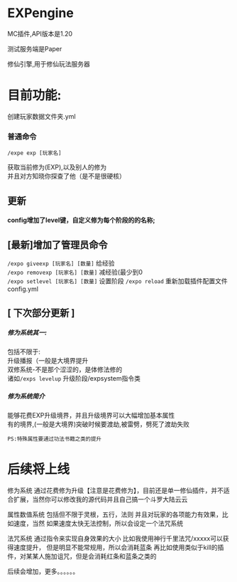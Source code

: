 # EXPengine

MC插件,API版本是1.20

测试服务端是Paper

修仙引擎,用于修仙玩法服务器


# 目前功能:

创建玩家数据文件夹.yml

### 普通命令<br>
`/expe exp [玩家名]`<br>

获取当前修为(EXP),以及别人的修为<br>
并且对方知晓你探查了他（是不是很硬核）<br>
## 更新
#### config增加了level键，自定义修为每个阶段的的名称;
## [最新]增加了管理员命令
`/expo giveexp [玩家名] [数量]` 给经验<br>
`/expo removexp [玩家名] [数量]` 减经验(最少到0<br>
`/expo setlevel [玩家名] [数量]` 设置阶段
`/expo reload` 重新加载插件配置文件config.yml
## [ 下次部分更新 ]
##### 修为系统其一:
包括不限于:<br>
升级播报（一般是大境界提升<br>
双修系统-不是那个涩涩的，是体修法修的<br>
诸如`/exps levelup` 升级阶段/expsystem指令类<br>
##### 修为系统简介
能够花费EXP升级境界，并且升级境界可以大幅增加基本属性<br>
有的境界,(一般是大境界)突破时候要渡劫,被雷劈，劈死了渡劫失败<br>

`PS:特殊属性要通过功法书籍之类的提升`
# 后续将上线

修为系统
通过花费修为升级【注意是花费修为】，目前还是单一修仙插件，并不适合扩展，当然你可以修改我的源代码并且自己搞一个斗罗大陆云云

属性数值系统
包括但不限于灵根，五行，法则
并且对玩家的各项能力有效果，比如速度，当然
如果速度太快无法控制，所以会设定一个法咒系统

法咒系统
通过指令来实现自身效果的大小
比如我使用神行千里法咒/xxxxx可以获得速度提升，
但是明显不能常规用，所以会消耗蓝条
再比如使用类似于kill的插件，对某某人施加诅咒，但是会消耗红条和蓝条之类的

后续会增加，更多。。。。。。
